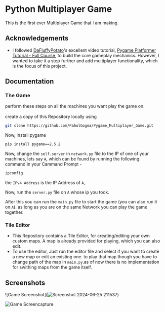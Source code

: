 
# Python Multiplayer Game

This is the first ever Multiplayer Game that I am making.



## Acknowledgements

- I followed [DaFluffyPotato](https://www.youtube.com/@DaFluffyPotato)'s excellent video tutorial, [Pygame Platformer Tutorial - Full Course](https://www.youtube.com/watch?v=2gABYM5M0ww), to build the core gameplay mechanics. However, I wanted to take it a step further and add multiplayer functionality, which is the focus of this project.



## Documentation


### The Game
perform these steps on all the machines you want play the game on.
\
\
create a copy of this Repository locally using
```bash
git clone https://github.com/PahulGogna/Pygame_Multiplayer_Game.git
```

Now, install pygame
```cmd
pip install pygame==2.5.2
```


Now, change the `self.server` in `network.py`  file to the IP of one of your machines, lets say `A`, which can be found by running the following command in your Cammand Prompt - 
```cmd
ipconfig
```
the `IPv4 Address` is the IP Address of `A`,

Now, run the `server.py` file on `A` whose ip you took.

After this you can run the `main.py` file to start the game (you can also run it on `A`). as long as you are on the same Network you can play the game together. 


### Tile Editor
- This Repository contains a Tile Editor, for creating/editing your own custom maps. A map is already provided for playing, which you can also edit.
- To use the editor, Just run the editor file and select if you want to create a new map or edit an existing one. to play that map though you have to change path of the map in `main.py`.as of now there is no implementation for swithing maps from the game itself.
## Screenshots

![Game Screenshot](![Screenshot 2024-06-25 211537](https://github.com/PahulGogna/Pygame_Multiplayer_Game/assets/135852041/a2f065c6-8483-41d9-aaa9-5a2fdbb59f96))

![Game Screencapture](https://github.com/PahulGogna/Pygame_Multiplayer_Game/assets/135852041/223985da-15b0-4e05-83ae-f00ffca063de)
